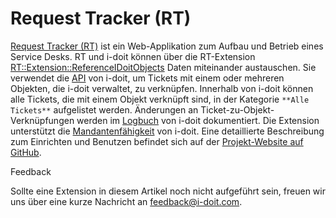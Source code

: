 # Request Tracker (RT)

[Request Tracker (RT)](https://bestpractical.com/request-tracker) ist ein Web-Applikation zum Aufbau und Betrieb eines Service Desks. RT und i-doit können über die RT-Extension [RT::Extension::ReferenceIDoitObjects](https://github.com/bheisig/rt-extension-referenceidoitobjects) Daten miteinander austauschen. Sie verwendet die [API](../../i-doit-pro-add-ons/api/index.md) von i-doit, um Tickets mit einem oder mehreren Objekten, die i-doit verwaltet, zu verknüpfen. Innerhalb von i-doit können alle Tickets, die mit einem Objekt verknüpft sind, in der Kategorie `**Alle Tickets**` aufgelistet werden. Änderungen an Ticket-zu-Objekt-Verknüpfungen werden im [Logbuch](../../grundlagen/logbuch.md) von i-doit dokumentiert. Die Extension unterstützt die [Mandantenfähigkeit](../../administration/mandantenfaehigkeit.md) von i-doit. Eine detaillierte Beschreibung zum Einrichten und Benutzen befindet sich auf der [Projekt-Website auf GitHub](https://github.com/bheisig/rt-extension-referenceidoitobjects).

Feedback

Sollte eine Extension in diesem Artikel noch nicht aufgeführt sein, freuen wir uns über eine kurze Nachricht an [feedback@i-doit.com](mailto:feedback@i-doit.com).
